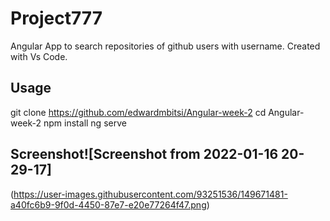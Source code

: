 # Project777

Angular App to search repositories of github users with username. Created with Vs Code.

## Usage

git clone https://github.com/edwardmbitsi/Angular-week-2
cd Angular-week-2
npm install
ng serve
## Screenshot![Screenshot from 2022-01-16 20-29-17]
(https://user-images.githubusercontent.com/93251536/149671481-a40fc6b9-9f0d-4450-87e7-e20e77264f47.png)
